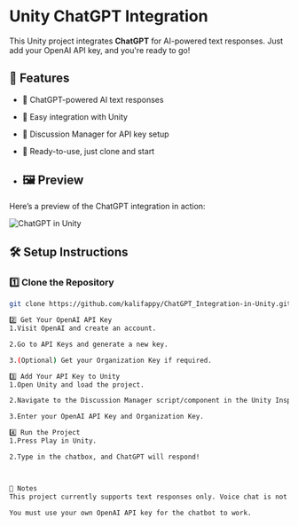 # Unity ChatGPT Integration  

This Unity project integrates **ChatGPT** for AI-powered text responses. Just add your OpenAI API key, and you're ready to go!  

## 🚀 Features  
- 🔹 ChatGPT-powered AI text responses  
- 🔹 Easy integration with Unity  
- 🔹 Discussion Manager for API key setup  
- 🔹 Ready-to-use, just clone and start

- ## 🖼️ Preview  
Here’s a preview of the ChatGPT integration in action:  

![ChatGPT in Unity](Gif/chat-preview.gif) 

## 🛠️ Setup Instructions  

### 1️⃣ Clone the Repository  
```sh
git clone https://github.com/kalifappy/ChatGPT_Integration-in-Unity.git

2️⃣ Get Your OpenAI API Key
1.Visit OpenAI and create an account.

2.Go to API Keys and generate a new key.

3.(Optional) Get your Organization Key if required.

3️⃣ Add Your API Key to Unity
1.Open Unity and load the project.

2.Navigate to the Discussion Manager script/component in the Unity Inspector.

3.Enter your OpenAI API Key and Organization Key.

4️⃣ Run the Project
1.Press Play in Unity.

2.Type in the chatbox, and ChatGPT will respond!



📌 Notes
This project currently supports text responses only. Voice chat is not yet implemented.

You must use your own OpenAI API key for the chatbot to work.
